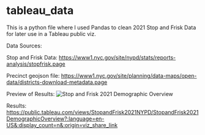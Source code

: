 # tableau_data
 
This is a python file where I used Pandas to clean 2021 Stop and Frisk Data for later use in a Tableau public viz. 

Data Sources: 

Stop and Frisk Data: https://www1.nyc.gov/site/nypd/stats/reports-analysis/stopfrisk.page

Precinct geojson file: 
https://www1.nyc.gov/site/planning/data-maps/open-data/districts-download-metadata.page

Preview of Results: 
![Stop and Frisk 2021 Demographic Overview](https://user-images.githubusercontent.com/8728172/188284762-dd4cff7e-04a3-4e10-a7dd-6a459ad73e97.png)



Results: https://public.tableau.com/views/StopandFrisk2021NYPD/StopandFrisk2021DemographicOverview?:language=en-US&:display_count=n&:origin=viz_share_link
